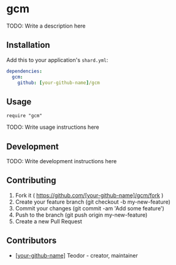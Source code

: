 # gcm

TODO: Write a description here

## Installation


Add this to your application's `shard.yml`:

```yaml
dependencies:
  gcm:
    github: [your-github-name]/gcm
```


## Usage


```crystal
require "gcm"
```


TODO: Write usage instructions here

## Development

TODO: Write development instructions here

## Contributing

1. Fork it ( https://github.com/[your-github-name]/gcm/fork )
2. Create your feature branch (git checkout -b my-new-feature)
3. Commit your changes (git commit -am 'Add some feature')
4. Push to the branch (git push origin my-new-feature)
5. Create a new Pull Request

## Contributors

- [[your-github-name]](https://github.com/[your-github-name]) Teodor - creator, maintainer
